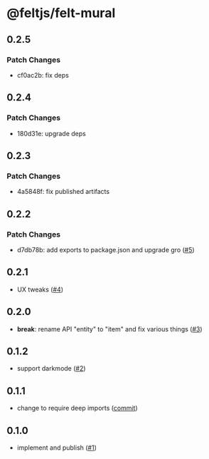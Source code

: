 # @feltjs/felt-mural

## 0.2.5

### Patch Changes

- cf0ac2b: fix deps

## 0.2.4

### Patch Changes

- 180d31e: upgrade deps

## 0.2.3

### Patch Changes

- 4a5848f: fix published artifacts

## 0.2.2

### Patch Changes

- d7db78b: add exports to package.json and upgrade gro
  ([#5](https://github.com/feltjs/felt-mural/pull/5))

## 0.2.1

- UX tweaks
  ([#4](https://github.com/feltjs/felt-mural/pull/4))

## 0.2.0

- **break**: rename API "entity" to "item" and fix various things
  ([#3](https://github.com/feltjs/felt-mural/pull/3))

## 0.1.2

- support darkmode
  ([#2](https://github.com/feltjs/felt-mural/pull/2))

## 0.1.1

- change to require deep imports
  ([commit](https://github.com/feltjs/felt-mural/commit/f81ecf10bcea062359b6f9905a1e90075e580934))

## 0.1.0

- implement and publish
  ([#1](https://github.com/feltjs/felt-mural/pull/1))
